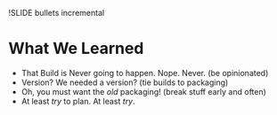 !SLIDE bullets incremental
# What We Learned #

* That Build is Never going to happen. Nope. Never. (be opinionated)
* Version? We needed a version? (tie builds to packaging)
* Oh, you must want the _old_ packaging! (break stuff early and often)
* At least _try_ to plan. At least _try_.
